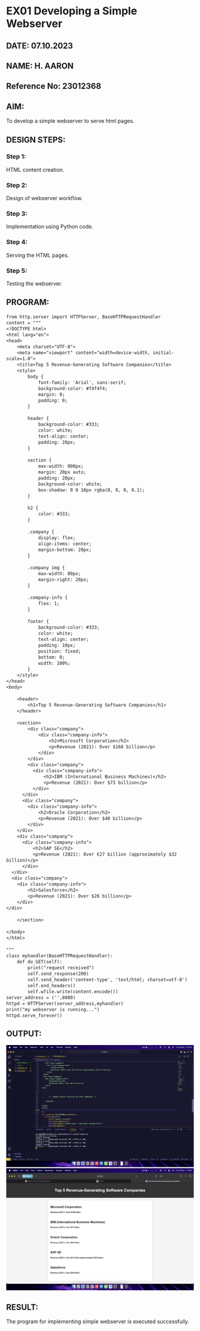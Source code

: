 # EX01 Developing a Simple Webserver
## DATE: 07.10.2023
## NAME: H. AARON
## Reference No: 23012368
## AIM:
To develop a simple webserver to serve html pages.

## DESIGN STEPS:
### Step 1: 
HTML content creation.

### Step 2:
Design of webserver workflow.

### Step 3:
Implementation using Python code.

### Step 4:
Serving the HTML pages.

### Step 5:
Testing the webserver.

## PROGRAM:
```
from http.server import HTTPServer, BaseHTTPRequestHandler
content = """
<!DOCTYPE html>
<html lang="en">
<head>
    <meta charset="UTF-8">
    <meta name="viewport" content="width=device-width, initial-scale=1.0">
    <title>Top 5 Revenue-Generating Software Companies</title>
    <style>
        body {
            font-family: 'Arial', sans-serif;
            background-color: #f4f4f4;
            margin: 0;
            padding: 0;
        }

        header {
            background-color: #333;
            color: white;
            text-align: center;
            padding: 20px;
        }

        section {
            max-width: 800px;
            margin: 20px auto;
            padding: 20px;
            background-color: white;
            box-shadow: 0 0 10px rgba(0, 0, 0, 0.1);
        }

        h2 {
            color: #333;
        }

        .company {
            display: flex;
            align-items: center;
            margin-bottom: 20px;
        }

        .company img {
            max-width: 80px;
            margin-right: 20px;
        }

        .company-info {
            flex: 1;
        }

        footer {
            background-color: #333;
            color: white;
            text-align: center;
            padding: 10px;
            position: fixed;
            bottom: 0;
            width: 100%;
        }
    </style>
</head>
<body>

    <header>
        <h1>Top 5 Revenue-Generating Software Companies</h1>
    </header>

    <section>
        <div class="company">
            <div class="company-info">
                <h2>Microsoft Corporation</h2>
                <p>Revenue (2021): Over $168 billion</p>
            </div>
        </div>
        <div class="company">
          <div class="company-info">
              <h2>IBM (International Business Machines)</h2>
              <p>Revenue (2021): Over $73 billion</p>
          </div>
      </div>
      <div class="company">
        <div class="company-info">
            <h2>Oracle Corporation</h2>
            <p>Revenue (2021): Over $40 billion</p>
        </div>
    </div>
    <div class="company">
      <div class="company-info">
          <h2>SAP SE</h2>
          <p>Revenue (2021): Over €27 billion (approximately $32 billion)</p>
      </div>
  </div>
  <div class="company">
    <div class="company-info">
        <h2>Salesforce</h2>
        <p>Revenue (2021): Over $26 billion</p>
    </div>
</div>

    </section>

</body>
</html>

"""
class myhandler(BaseHTTPRequestHandler):
    def do_GET(self):
        print("request received")
        self.send_response(200)
        self.send_header('content-type', 'text/html; charset=utf-8')
        self.end_headers()
        self.wfile.write(content.encode())
server_address = ('',8000)
httpd = HTTPServer(server_address,myhandler)
print("my webserver is running...")
httpd.serve_forever()
```
## OUTPUT:
![Out1](exp01-1.png)
![Out2](exp01-2.png)
<br/>
## RESULT:
The program for implementing simple webserver is executed successfully.
